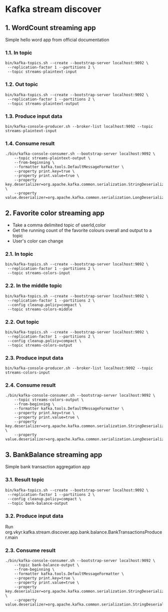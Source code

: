 # Kafka stream discover

## 1. WordCount streaming app
Simple hello word app from official documentation

### 1.1. In topic
```
bin/kafka-topics.sh --create --bootstrap-server localhost:9092 \
 --replication-factor 1 --partitions 2 \
 --topic streams-plaintext-input
```

### 1.2. Out topic
```
bin/kafka-topics.sh --create --bootstrap-server localhost:9092 \
 --replication-factor 1 --partitions 2 \
 --topic streams-plaintext-output
```

### 1.3. Produce input data
```
bin/kafka-console-producer.sh --broker-list localhost:9092 --topic streams-plaintext-input
```

### 1.4. Consume result
```
./bin/kafka-console-consumer.sh --bootstrap-server localhost:9092 \
    --topic streams-plaintext-output \
    --from-beginning \
    --formatter kafka.tools.DefaultMessageFormatter \
    --property print.key=true \
    --property print.value=true \
    --property key.deserializer=org.apache.kafka.common.serialization.StringDeserializer \
    --property value.deserializer=org.apache.kafka.common.serialization.LongDeserializer
```

## 2. Favorite color streaming app
* Take a comma delimited topic of userId,color
* Get the running count of the favorite colours overall and output to a topic
* User's color can change

### 2.1. In topic
```
bin/kafka-topics.sh --create --bootstrap-server localhost:9092 \
 --replication-factor 1 --partitions 2 \
 --topic streams-colors-input
```

### 2.2. In the middle topic
```
bin/kafka-topics.sh --create --bootstrap-server localhost:9092 \
 --replication-factor 1 --partitions 2 \
 --config cleanup.policy=compact \
 --topic streams-colors-middle
```

### 2.2. Out topic
```
bin/kafka-topics.sh --create --bootstrap-server localhost:9092 \
 --replication-factor 1 --partitions 2 \
 --config cleanup.policy=compact \
 --topic streams-colors-output
```

### 2.3. Produce input data
```
bin/kafka-console-producer.sh --broker-list localhost:9092 --topic streams-colors-input
```

### 2.4. Consume result
```
./bin/kafka-console-consumer.sh --bootstrap-server localhost:9092 \
    --topic streams-colors-output \
    --from-beginning \
    --formatter kafka.tools.DefaultMessageFormatter \
    --property print.key=true \
    --property print.value=true \
    --property key.deserializer=org.apache.kafka.common.serialization.StringDeserializer \
    --property value.deserializer=org.apache.kafka.common.serialization.LongDeserializer
```

## 3. BankBalance streaming app
Simple bank transaction aggregation app

### 3.1. Result topic
```
bin/kafka-topics.sh --create --bootstrap-server localhost:9092 \
 --replication-factor 1 --partitions 2 \
 --config cleanup.policy=compact \
 --topic bank-balance-output
```

### 3.2. Produce input data

Run org.vkyr.kafka.stream.discover.app.bank.balance.BankTransactionsProducer.main

### 2.3. Consume result
```
./bin/kafka-console-consumer.sh --bootstrap-server localhost:9092 \
    --topic bank-balance-output \
    --from-beginning \
    --formatter kafka.tools.DefaultMessageFormatter \
    --property print.key=true \
    --property print.value=true \
    --property key.deserializer=org.apache.kafka.common.serialization.StringDeserializer \
    --property value.deserializer=org.apache.kafka.common.serialization.StringDeserializer
```